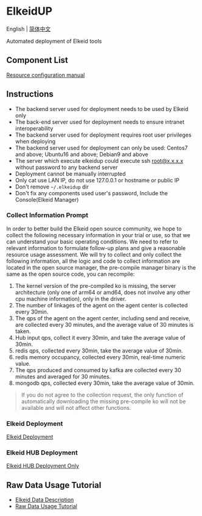 # ElkeidUP

English | [简体中文](README-zh_CN.md)

Automated deployment of Elkeid tools

## Component List
[Resource configuration manual](./configuration.md)

## Instructions

* The backend server used for deployment needs to be used by Elkeid only
* The back-end server used for deployment needs to ensure intranet interoperability
* The backend server used for deployment requires root user privileges when deploying
* The backend server used for deployment can only be used: Centos7 and above; Ubuntu16 and above; Debian9 and above
* The server which execute elkeidup could execute ssh root@x.x.x.x without password to any backend server
* Deployment cannot be manually interrupted
* Only cat use LAN IP, do not use 127.0.0.1 or hostname or public IP
* Don't remove `~/.elkeidup` dir
* Don't fix any components used user's password, Include the Console(Elkeid Manager)

### Collect Information Prompt

In order to better build the Elkeid open source community, we hope to collect the following necessary information in your trial or use, so that we can understand your basic operating conditions. We need to refer to relevant information to formulate follow-up plans and give a reasonable resource usage assessment.
We will try to collect and only collect the following information, all the logic and code to collect information are located in the open source manager, the pre-compile manager binary is the same as the open source code, you can recompile:
1. The kernel version of the pre-compiled ko is missing, the server architecture (only one of arm64 or amd64, does not involve any other cpu machine information), only in the driver.
2. The number of linkages of the agent on the agent center is collected every 30min.
3. The qps of the agent on the agent center, including send and receive, are collected every 30 minutes, and the average value of 30 minutes is taken.
4. Hub input qps, collect it every 30min, and take the average value of 30min.
5. redis qps, collected every 30min, take the average value of 30min.
6. redis memory occupancy, collected every 30min, real-time numeric value.
7. The qps produced and consumed by kafka are collected every 30 minutes and averaged for 30 minutes.
8. mongodb qps, collected every 30min, take the average value of 30min.

> If you do not agree to the collection request, the only function of automatically downloading the missing pre-compile ko will not be available and will not affect other functions.

### Elkeid Deployment
[Elkeid Deployment](./deploy.md)

### Elkeid HUB Deployment
[Elkeid HUB Deployment Only](./deploy_hub.md)

## Raw Data Usage Tutorial
- [Elkeid Data Description](../server/docs/ElkeidData.xlsx)
- [Raw Data Usage Tutorial](raw_data_usage_tutorial/raw_data_usage_tutorial-zh_CN.md)

